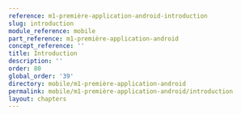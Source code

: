 ```yaml
---
reference: m1-première-application-android-introduction
slug: introduction
module_reference: mobile
part_reference: m1-première-application-android
concept_reference: ''
title: Introduction
description: ''
order: 80
global_order: '39'
directory: mobile/m1-première-application-android
permalink: mobile/m1-première-application-android/introduction
layout: chapters
---
```

